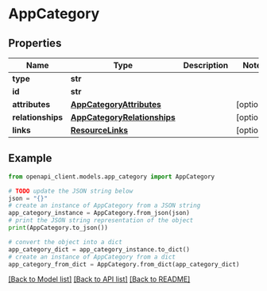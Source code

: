 # AppCategory


## Properties

Name | Type | Description | Notes
------------ | ------------- | ------------- | -------------
**type** | **str** |  | 
**id** | **str** |  | 
**attributes** | [**AppCategoryAttributes**](AppCategoryAttributes.md) |  | [optional] 
**relationships** | [**AppCategoryRelationships**](AppCategoryRelationships.md) |  | [optional] 
**links** | [**ResourceLinks**](ResourceLinks.md) |  | [optional] 

## Example

```python
from openapi_client.models.app_category import AppCategory

# TODO update the JSON string below
json = "{}"
# create an instance of AppCategory from a JSON string
app_category_instance = AppCategory.from_json(json)
# print the JSON string representation of the object
print(AppCategory.to_json())

# convert the object into a dict
app_category_dict = app_category_instance.to_dict()
# create an instance of AppCategory from a dict
app_category_from_dict = AppCategory.from_dict(app_category_dict)
```
[[Back to Model list]](../README.md#documentation-for-models) [[Back to API list]](../README.md#documentation-for-api-endpoints) [[Back to README]](../README.md)


